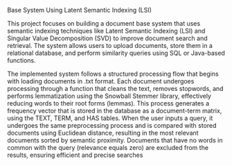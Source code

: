 Base System Using Latent Semantic Indexing (LSI) 

This project focuses on building a document base system that uses semantic indexing techniques like Latent Semantic Indexing (LSI) and Singular Value Decomposition (SVD) to improve document search and retrieval. The system allows users to upload documents, store them in a relational database, and perform similarity queries using SQL or Java-based functions. 

The implemented system follows a structured processing flow that begins with loading documents in .txt format. Each document undergoes processing through a function that cleans the text, removes stopwords, and performs lemmatization using the Snowball Stemmer library, effectively reducing words to their root forms (lemmas). This process generates a frequency vector that is stored in the database as a document-term matrix, using the TEXT, TERM, and HAS tables. When the user inputs a query, it undergoes the same preprocessing process and is compared with stored documents using Euclidean distance, resulting in the most relevant documents sorted by semantic proximity. Documents that have no words in common with the query (relevance equals zero) are excluded from the results, ensuring efficient and precise searches
